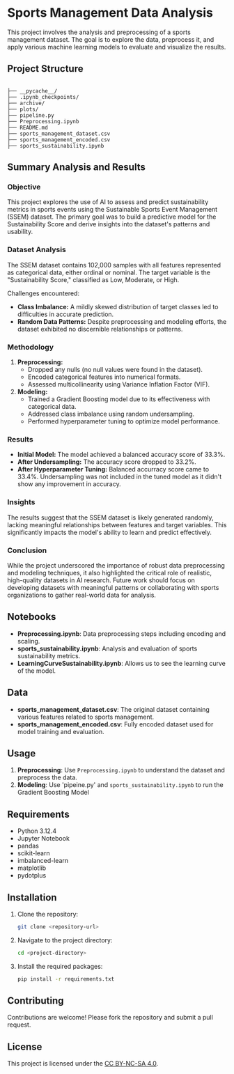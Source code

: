 
# Sports Management Data Analysis

This project involves the analysis and preprocessing of a sports management dataset. The goal is to explore the data, preprocess it, and apply various machine learning models to evaluate and visualize the results.

## Project Structure

```

├── __pycache__/
├── .ipynb_checkpoints/
├── archive/
├── plots/
├── pipeline.py
├── Preprocessing.ipynb
├── README.md
├── sports_management_dataset.csv
├── sports_management_encoded.csv
├── sports_sustainability.ipynb

```




## **Summary Analysis and Results**  

### **Objective**  
This project explores the use of AI to assess and predict sustainability metrics in sports events using the Sustainable Sports Event Management (SSEM) dataset. The primary goal was to build a predictive model for the Sustainability Score and derive insights into the dataset's patterns and usability.  

### **Dataset Analysis**  
The SSEM dataset contains 102,000 samples with all features represented as categorical data, either ordinal or nominal. The target variable is the "Sustainability Score," classified as Low, Moderate, or High.  

Challenges encountered:  
- **Class Imbalance:** A mildly skewed distribution of target classes led to difficulties in accurate prediction.  
- **Random Data Patterns:** Despite preprocessing and modeling efforts, the dataset exhibited no discernible relationships or patterns.  

### **Methodology**  
1. **Preprocessing:**  
   - Dropped any nulls (no null values were found in the dataset).
   - Encoded categorical features into numerical formats.    
   - Assessed multicollinearity using Variance Inflation Factor (VIF).  
2. **Modeling:**  
   - Trained a Gradient Boosting model due to its effectiveness with categorical data.  
   - Addressed class imbalance using random undersampling.  
   - Performed hyperparameter tuning to optimize model performance.  

### **Results**  
- **Initial Model:** The model achieved a balanced accuracy score of 33.3%.  
- **After Undersampling:** The accuracy score dropped to 33.2%.  
- **After Hyperparameter Tuning:** Balanced accurracy score came to 33.4%. Undersampling was not included in the tuned model as it didn't show any improvement in accuracy.

### **Insights**  
The results suggest that the SSEM dataset is likely generated randomly, lacking meaningful relationships between features and target variables. This significantly impacts the model's ability to learn and predict effectively.  

### **Conclusion**  
While the project underscored the importance of robust data preprocessing and modeling techniques, it also highlighted the critical role of realistic, high-quality datasets in AI research. Future work should focus on developing datasets with meaningful patterns or collaborating with sports organizations to gather real-world data for analysis.  



## Notebooks

- **Preprocessing.ipynb**: Data preprocessing steps including encoding and scaling.
- **sports_sustainability.ipynb**: Analysis and evaluation of sports sustainability metrics.
- **LearningCurveSustainability.ipynb**: Allows us to see the learning curve of the model.
## Data

- **sports_management_dataset.csv**: The original dataset containing various features related to sports management.
- **sports_management_encoded.csv**: Fully encoded dataset used for model training and evaluation.

## Usage

1. **Preprocessing**: Use `Preprocessing.ipynb` to understand the dataset and preprocess the data.
2. **Modeling**: Use 'pipeine.py' and `sports_sustainability.ipynb` to run the Gradient Boosting Model

## Requirements

- Python 3.12.4
- Jupyter Notebook
- pandas
- scikit-learn
- imbalanced-learn
- matplotlib
- pydotplus

## Installation

1. Clone the repository:
   ```sh
   git clone <repository-url>
   ```
2. Navigate to the project directory:
   ```sh
   cd <project-directory>
   ```
3. Install the required packages:
   ```sh
   pip install -r requirements.txt
   ```

## Contributing

Contributions are welcome! Please fork the repository and submit a pull request.

## License

This project is licensed under the [CC BY-NC-SA 4.0](https://creativecommons.org/licenses/by-nc-sa/4.0/).
```
